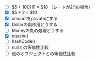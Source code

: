 - [ ] $5 + 10CHF = $10 （レートが2:1の場合）
- [x] $5 * 2 = $10
- [x] amountをprivateにする
- [x] Dollarの副作用どうする
- [ ] Moneyの丸め処理どうする
- [x] equals()
- [ ] hashCode()
- [ ] nullとの等価性比較
- [ ] 他のオブジェクトとの等価性比較